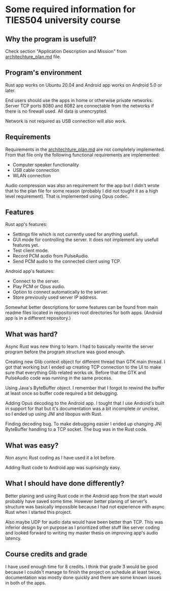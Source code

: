 # Some required information for TIES504 university course

## Why the program is usefull?

Check section "Application Description and Mission" from
[architechture_plan.md](./architechture_plan.md#application-description-and-mission)
file.

## Program's environment

Rust app works on Ubuntu 20.04 and Android app works on Android 5.0 or later.

End users should use the apps in home or otherwise private networks. Server TCP
ports 8080 and 8082 are connectable from the networks if there is no firewall
used. All data is unencrypted.

Network is not required as USB connection will also work.

## Requirements

Requirements in the
[architechture_plan.md](./architechture_plan.md#prototype-requirements) are not
completely implemented. From that file only the following functional
requirements are implemented:

* Computer speaker functionality
* USB cable connection
* WLAN connection

Audio compression was also an requirement for the app but I didn't wrote that to
the plan file for some reason (probably I did not tought it as a high level
requirement). That is implemented using Opus codec.

## Features

Rust app's features:

- Settings file which is not currently used for anything usefull.
- GUI mode for controlling the server. It does not implement any usefull
  features yet.
- Test client mode.
- Record PCM audio from PulseAudio.
- Send PCM audio to the connected client using TCP.

Android app's features:

- Connect to the server.
- Play PCM or Opus audio.
- Option to connect automatically to the server.
- Store previously used server IP address.

Somewhat better descriptions for some features can be found from main readme
files located in repositories root directories for both apps. (Android app is in
a different repository.)

## What was hard?

Async Rust was new thing to learn. I had to basically rewrite the server
program before the program structure was good enough.

Creating new Glib context object for different thread than GTK main thread. I
got that working but I ended up creating TCP connection to the UI to make sure
that everything Glib related works ok. Before that the GTK and PulseAudio code was
running in the same process.

Using Java's ByteBuffer object. I remember that I forgot to rewind the buffer at
least once so buffer code required a bit debugging.

Adding Opus decoding to the Android app. I tought that I use Android's built in
support for that but it's documentation was a bit incomplete or unclear, so I
ended up using JNI and libopus with Rust.

Finding decoding bug. To make debugging easier I ended up changing JNI
ByteBuffer handling to a TCP socket. The bug was in the Rust code.

## What was easy?

Non async Rust coding as I have used it a lot before.

Adding Rust code to Android app was suprisingly easy.

## What I should have done differently?

Better planing and using Rust code in the Android app from the start would
probably have saved some time. However better planing of server's structure was
basically impossible because I had not experience with async Rust when I started
this project.

Also maybe UDP for audio data would have been better than TCP. This was inferior
design by on purpose as I prioritized other stuff like server coding and looked
forward to writing my master thesis on improving app's audio latency.

## Course credits and grade

I have used enough time for 8 credits. I think that grade 3 would be good
because I couldn't manage to finish the project on schedule at least twice,
documentation was mostly done quickly and there are some known issues in both of
the apps.

